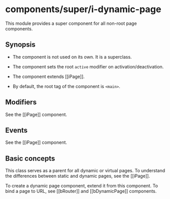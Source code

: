 # components/super/i-dynamic-page

This module provides a super component for all non-root page components.

## Synopsis

* The component is not used on its own. It is a superclass.

* The component sets the root `active` modifier on activation/deactivation.

* The component extends [[iPage]].

* By default, the root tag of the component is `<main>`.

## Modifiers

See the [[iPage]] component.

## Events

See the [[iPage]] component.

## Basic concepts

This class serves as a parent for all dynamic or virtual pages.
To understand the differences between static and dynamic pages, see the [[iPage]].

To create a dynamic page component, extend it from this component.
To bind a page to URL, see [[bRouter]] and [[bDynamicPage]] components.
